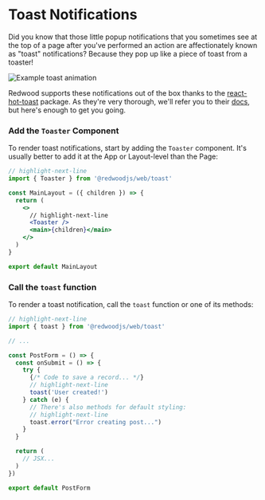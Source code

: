 # Toast Notifications

Did you know that those little popup notifications that you sometimes see at the top of a page after you've performed an action are affectionately known as "toast" notifications?
Because they pop up like a piece of toast from a toaster!

![Example toast animation](https://user-images.githubusercontent.com/300/110032806-71024680-7ced-11eb-8d69-7f462929815e.gif)

Redwood supports these notifications out of the box thanks to the [react-hot-toast](https://react-hot-toast.com/) package.
As they're very thorough, we'll refer you to their [docs](https://react-hot-toast.com/docs), but here's enough to get you going.

### Add the `Toaster` Component

To render toast notifications, start by adding the `Toaster` component.
It's usually better to add it at the App or Layout-level than the Page:

```jsx title="web/src/layouts/MainLayout/MainLayout.js"
// highlight-next-line
import { Toaster } from '@redwoodjs/web/toast'

const MainLayout = ({ children }) => {
  return (
    <>
      // highlight-next-line
      <Toaster />
      <main>{children}</main>
    </>
  )
}

export default MainLayout
```

### Call the `toast` function

To render a toast notification, call the `toast` function or one of its methods:

```jsx title="web/src/components/PostForm/PostForm.js"
// highlight-next-line
import { toast } from '@redwoodjs/web/toast'

// ...

const PostForm = () => {
  const onSubmit = () => {
    try {
      {/* Code to save a record... */}
      // highlight-next-line
      toast('User created!')
    } catch (e) {
      // There's also methods for default styling:
      // highlight-next-line
      toast.error("Error creating post...")
    }
  }

  return (
    // JSX...
  )
})

export default PostForm
```
